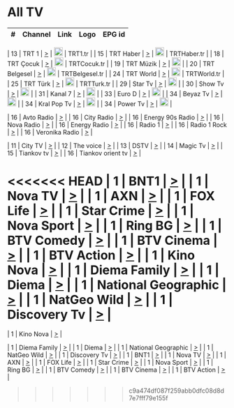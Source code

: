 <h1>All TV</h1>

| #   | Channel        | Link  | Logo | EPG id |
|:---:|:--------------:|:-----:|:----:|:------:|

| 13  | TRT 1            | [>](https://tv-trt1.medya.trt.com.tr/master.m3u8) | <img height="20" src="https://i.imgur.com/j786OLG.png"/> | TRT1.tr |
| 15  | TRT Haber        | [>](https://tv-trthaber.medya.trt.com.tr/master.m3u8) | <img height="20" src="https://i.imgur.com/OVfo8Ab.png"/> | TRTHaber.tr |
| 18  | TRT Çocuk        | [>](https://tv-trtcocuk.medya.trt.com.tr/master.m3u8) | <img height="20" src="https://i.imgur.com/QLFmD6d.png"/> | TRTCocuk.tr |
| 19  | TRT Müzik        | [>](https://tv-trtmuzik.medya.trt.com.tr/master.m3u8) | <img height="20" src="https://i.imgur.com/fIVFCEd.png"/> |
| 20  | TRT Belgesel     | [>](https://tv-trtbelgesel.medya.trt.com.tr/master.m3u8) | <img height="20" src="https://i.imgur.com/MGO87pe.png"/> | TRTBelgesel.tr |
| 24  | TRT World        | [>](https://tv-trtworld.medya.trt.com.tr/master.m3u8) | <img height="20" src="https://i.imgur.com/JEA2xpv.png"/> | TRTWorld.tr |
| 25  | TRT Türk         | [>](https://tv-trtturk.medya.trt.com.tr/master.m3u8) | <img height="20" src="https://i.imgur.com/OSTOQNw.png"/> | TRTTurk.tr |
| 29  | Star Tv   | [>](https://dogus-live.daioncdn.net/startv/startv_360p.m3u8) | <img height="20" src="https://i.imgur.com/IebUZx1.png"/> |
| 30  | Show Tv     | [>](https://ciner-live.daioncdn.net/showtv/showtv.m3u8) | <img height="20" src="https://i.imgur.com/IebUZx1.png"/> |
| 31  | Kanal 7     | [>](https://kanal7-live.daioncdn.net/kanal7/kanal7.m3u8) | <img height="20" src="https://i.imgur.com/IebUZx1.png"/> |
| 33  | Euro D    | [>](https://www.youtube.com/user/KanalD/live) | <img height="20" src="https://i.imgur.com/IebUZx1.png"/> |
| 34  | Beyaz Tv     | [>](https://beyaztv-live.daioncdn.net/beyaztv/beyaztv.m3u8) | <img height="20" src="https://i.imgur.com/IebUZx1.png"/> |
| 34  | Kral Pop Tv     | [>](https://www.youtube.com/watch?v=GuFTuKoXepw) | <img height="20" src="https://i.imgur.com/IebUZx1.png"/> |
| 34  | Power Tv     | [>](https://livetv.powerapp.com.tr/powerTV/powerhd.smil/chunklist.m3u8) | <img height="20" src="https://i.imgur.com/IebUZx1.png"/> |

| 16  | Avto Radio | [>](http://stream.metacast.eu/avtoradio.mp3.m3u) |
| 16  | City Radio | [>](http://stream.metacast.eu/city.aac.m3u) |
| 16  | Energy 90s Radio | [>](http://stream.metacast.eu/energy-90s.m3u) |
| 16  | Nova Radio | [>](http://stream.metacast.eu/nova.aac.m3u) |
| 16  | Energy Radio | [>](http://stream.metacast.eu/nrj.aac.m3u) |
| 16  | Radio 1 | [>](http://stream.metacast.eu/radio1.aac.m3u) |
| 16  | Radio 1 Rock | [>](http://stream.metacast.eu/radio1rock.aac.m3u) |
| 16  | Veronika Radio | [>](http://stream.metacast.eu/veronika.aac.m3u) |

| 11  | City TV | [>](https://tv.city.bg/play/tshls/citytv/index.m3u8) |
| 12  | The voice | [>](https://bss1.neterra.tv/thevoice/thevoice.m3u8) |
| 13  | DSTV | [>](http://46.249.95.140:8081/hls/data.m3u8) |
| 14  | Magic Tv | [>](https://bss1.neterra.tv/magictv/magictv.m3u8) |
| 15  | Tiankov tv | [>](https://streamer103.neterra.tv/tiankov-folk/live.m3u8) |
| 16  | Tiankov orient tv | [>](https://streamer103.neterra.tv/tiankov-orient/live.m3u8) |

<<<<<<< HEAD
| 1 | BNT1 | [>](https://ymkaya.xyz:27627/tv/bnt1/playlist.m3u8?wmsAuthSign=c2VydmVyX3RpbWU9MS8yOC8yMDI1IDE6MzY6MTkgUE0maGFzaF92YWx1ZT04Y0JsMWlUd0hBRDhNSkliZlRtUTl3PT0mdmFsaWRtaW51dGVzPTYw) |
| 1 | Nova TV | [>](https://ymkaya.xyz:27627/tv/novatv/playlist.m3u8?wmsAuthSign=c2VydmVyX3RpbWU9MS8yOC8yMDI1IDE6MzY6MzEgUE0maGFzaF92YWx1ZT1Ma293ZjNYRHpLUVhyRXM0U0dwRWNBPT0mdmFsaWRtaW51dGVzPTYw) |
| 1 | AXN | [>](https://ymkaya.xyz:27627/tv/axn/playlist.m3u8?wmsAuthSign=c2VydmVyX3RpbWU9MS8yOC8yMDI1IDE6MzY6NDIgUE0maGFzaF92YWx1ZT1TSm5TdnFPMkFDTll2L0VEMFhHa2lBPT0mdmFsaWRtaW51dGVzPTYw) |
| 1 | FOX Life | [>](https://ymkaya.xyz:27627/tv/foxlife/playlist.m3u8?wmsAuthSign=c2VydmVyX3RpbWU9MS8yOC8yMDI1IDE6MzY6NTIgUE0maGFzaF92YWx1ZT1lVVB2U3h1dDRVNEJKZG1wTStURm93PT0mdmFsaWRtaW51dGVzPTYw) |
| 1 | Star Crime | [>](https://ymkaya.xyz:27627/tv/foxcrime/playlist.m3u8?wmsAuthSign=c2VydmVyX3RpbWU9MS8yOC8yMDI1IDE6Mzc6MDIgUE0maGFzaF92YWx1ZT1uMFRLQmpTWngvY1RRcmFiNW5lUUJRPT0mdmFsaWRtaW51dGVzPTYw) |
| 1 | Nova Sport | [>](https://ymkaya.xyz:27627/tv/novasport/playlist.m3u8?wmsAuthSign=c2VydmVyX3RpbWU9MS8yOC8yMDI1IDE6Mzc6MTIgUE0maGFzaF92YWx1ZT1SYjd6c2ZMSUlQaDFCeFpYSC8zSWpnPT0mdmFsaWRtaW51dGVzPTYw) |
| 1 | Ring BG | [>](https://ymkaya.xyz:27627/tv/ringbg/playlist.m3u8?wmsAuthSign=c2VydmVyX3RpbWU9MS8yOC8yMDI1IDE6Mzc6MjIgUE0maGFzaF92YWx1ZT03d0hCcC9zQmIvanhEV2xQUmpUZ2ZnPT0mdmFsaWRtaW51dGVzPTYw) |
| 1 | BTV Comedy | [>](https://ymkaya.xyz:27627/tv/btvcomedy/playlist.m3u8?wmsAuthSign=c2VydmVyX3RpbWU9MS8yOC8yMDI1IDE6Mzc6MzIgUE0maGFzaF92YWx1ZT1uZGgwcy8rbmIrWHhwUmJsQ0trOFpRPT0mdmFsaWRtaW51dGVzPTYw) |
| 1 | BTV Cinema | [>](https://ymkaya.xyz:27627/tv/btvcinema/playlist.m3u8?wmsAuthSign=c2VydmVyX3RpbWU9MS8yOC8yMDI1IDE6Mzc6NDIgUE0maGFzaF92YWx1ZT00OG1sajYyUXh3Rllsb29WZ1kxMUxRPT0mdmFsaWRtaW51dGVzPTYw) |
| 1 | BTV Action | [>](https://ymkaya.xyz:27627/tv/btvaction/playlist.m3u8?wmsAuthSign=c2VydmVyX3RpbWU9MS8yOC8yMDI1IDE6Mzc6NTIgUE0maGFzaF92YWx1ZT1kbWQzeVlvZEtudko5emdSUlhwM2JnPT0mdmFsaWRtaW51dGVzPTYw) |
| 1 | Kino Nova | [>](https://ymkaya.xyz:27627/tv/kinonova/playlist.m3u8?wmsAuthSign=c2VydmVyX3RpbWU9MS8yOC8yMDI1IDE6Mzg6MDIgUE0maGFzaF92YWx1ZT1iVFNEMGJNYndwcDgrN1ZXT083MUJ3PT0mdmFsaWRtaW51dGVzPTYw) |
| 1 | Diema Family | [>](https://ymkaya.xyz:27627/tv/diemafamily/playlist.m3u8?wmsAuthSign=c2VydmVyX3RpbWU9MS8yOC8yMDI1IDE6Mzg6MTIgUE0maGFzaF92YWx1ZT1nNFJzeWYxMFZpOGxHVitRVHRlWDFBPT0mdmFsaWRtaW51dGVzPTYw) |
| 1 | Diema | [>](https://ymkaya.xyz:27627/tv/diema/playlist.m3u8?wmsAuthSign=c2VydmVyX3RpbWU9MS8yOC8yMDI1IDE6Mzk6MDcgUE0maGFzaF92YWx1ZT1qVlJQR0xoby9mNGt2bXFPd3Q4WjZRPT0mdmFsaWRtaW51dGVzPTYw) |
| 1 | National Geographic | [>](https://ymkaya.xyz:27627/tv/natgeo/playlist.m3u8?wmsAuthSign=c2VydmVyX3RpbWU9MS8yOC8yMDI1IDE6Mzk6MTcgUE0maGFzaF92YWx1ZT1mSHNWbGxuQ2d3WVI0d3V1SllYbjVRPT0mdmFsaWRtaW51dGVzPTYw) |
| 1 | NatGeo Wild | [>](https://ymkaya.xyz:27627/tv/natgeowild/playlist.m3u8?wmsAuthSign=c2VydmVyX3RpbWU9MS8yOC8yMDI1IDE6Mzk6MjcgUE0maGFzaF92YWx1ZT1HOCtwVC9vZFBBbjcrcWo1eFl4VVlnPT0mdmFsaWRtaW51dGVzPTYw) |
| 1 | Discovery Tv | [>](https://ymkaya.xyz:27627/tv/discovery/playlist.m3u8?wmsAuthSign=c2VydmVyX3RpbWU9MS8yOC8yMDI1IDE6Mzk6MzcgUE0maGFzaF92YWx1ZT05aTRPUGRzamJJaW8vQnhkSEMrWnJBPT0mdmFsaWRtaW51dGVzPTYw) |
=======


| 1 | Kino Nova | [>](https://ymkaya.xyz:11336/tv/kinonova/playlist.m3u8?wmsAuthSign=c2VydmVyX3RpbWU9MS8yLzIwMjUgNDo0MDoyMCBBTSZoYXNoX3ZhbHVlPWlFS1FrWEtMMVRFM3l5YklUWUJQUHc9PSZ2YWxpZG1pbnV0ZXM9NjA=) |

| 1 | Diema Family | [>](https://ymkaya.xyz:11336/tv/diemafamily/playlist.m3u8?wmsAuthSign=c2VydmVyX3RpbWU9MS8yLzIwMjUgNDo0MDozMCBBTSZoYXNoX3ZhbHVlPUVUaTVKTldvZTF5WVVCM0YwL21kaXc9PSZ2YWxpZG1pbnV0ZXM9NjA=) |
| 1 | Diema | [>](https://ymkaya.xyz:11336/tv/diema/playlist.m3u8?wmsAuthSign=c2VydmVyX3RpbWU9MS8yLzIwMjUgNDo0MDo0MCBBTSZoYXNoX3ZhbHVlPVlYMWVJT2NuUjNpUTBsaytEUFFOS2c9PSZ2YWxpZG1pbnV0ZXM9NjA=) |
| 1 | National Geographic | [>](https://ymkaya.xyz:11336/tv/natgeo/playlist.m3u8?wmsAuthSign=c2VydmVyX3RpbWU9MS8yLzIwMjUgNDo0MTo0MSBBTSZoYXNoX3ZhbHVlPTJQTlVmcG5nYWx0M013eUhGRGxnd0E9PSZ2YWxpZG1pbnV0ZXM9NjA=) |
| 1 | NatGeo Wild | [>](https://ymkaya.xyz:11336/tv/natgeowild/playlist.m3u8?wmsAuthSign=c2VydmVyX3RpbWU9MS8yLzIwMjUgNDo0MTo1MSBBTSZoYXNoX3ZhbHVlPVl1OXZaTTliN0hGWEN3eDBYd1duNkE9PSZ2YWxpZG1pbnV0ZXM9NjA=) |
| 1 | Discovery Tv | [>](https://ymkaya.xyz:11336/tv/discovery/playlist.m3u8?wmsAuthSign=c2VydmVyX3RpbWU9MS8yLzIwMjUgNDo0MjowMSBBTSZoYXNoX3ZhbHVlPWtBQmdLNlY2RmQwWElzMVYzSDJyVkE9PSZ2YWxpZG1pbnV0ZXM9NjA=) |
| 1 | BNT1 | [>](https://ymkaya.xyz:11336/tv/bnt1/playlist.m3u8?wmsAuthSign=c2VydmVyX3RpbWU9MS8yLzIwMjUgNDozODozOCBBTSZoYXNoX3ZhbHVlPVVrMVlRQXpJWlhYeUh6ZFVpSC9NMUE9PSZ2YWxpZG1pbnV0ZXM9NjA=) |
| 1 | Nova TV | [>](https://ymkaya.xyz:11336/tv/novatv/playlist.m3u8?wmsAuthSign=c2VydmVyX3RpbWU9MS8yLzIwMjUgNDozODo0OCBBTSZoYXNoX3ZhbHVlPUVxQjh1a0ZzYkVGZU8zZDFGTzdreVE9PSZ2YWxpZG1pbnV0ZXM9NjA=) |
| 1 | AXN | [>](https://ymkaya.xyz:11336/tv/axn/playlist.m3u8?wmsAuthSign=c2VydmVyX3RpbWU9MS8yLzIwMjUgNDozODo1OCBBTSZoYXNoX3ZhbHVlPUpkWStGY1hkNXhaOVpPZ0thQ0FZL3c9PSZ2YWxpZG1pbnV0ZXM9NjA=) |
| 1 | FOX Life | [>](https://ymkaya.xyz:11336/tv/foxlife/playlist.m3u8?wmsAuthSign=c2VydmVyX3RpbWU9MS8yLzIwMjUgNDozOToxMCBBTSZoYXNoX3ZhbHVlPWt1ZDc1T3AzYlZDTjJnSy9TU0xJZlE9PSZ2YWxpZG1pbnV0ZXM9NjA=) |
| 1 | Star Crime | [>](https://ymkaya.xyz:11336/tv/foxcrime/playlist.m3u8?wmsAuthSign=c2VydmVyX3RpbWU9MS8yLzIwMjUgNDozOToyMCBBTSZoYXNoX3ZhbHVlPXIwVU45Nm9FR1l2enNkTG9TanBxbmc9PSZ2YWxpZG1pbnV0ZXM9NjA=) |
| 1 | Nova Sport | [>](https://ymkaya.xyz:11336/tv/novasport/playlist.m3u8?wmsAuthSign=c2VydmVyX3RpbWU9MS8yLzIwMjUgNDozOTozMCBBTSZoYXNoX3ZhbHVlPXlSZ0UxazVaM0xhSmc0NmR4T0c1T2c9PSZ2YWxpZG1pbnV0ZXM9NjA=) |
| 1 | Ring BG | [>](https://ymkaya.xyz:11336/tv/ringbg/playlist.m3u8?wmsAuthSign=c2VydmVyX3RpbWU9MS8yLzIwMjUgNDozOTo0MCBBTSZoYXNoX3ZhbHVlPTR4aUlFNHVUYWN4enY1WkVuOFZma2c9PSZ2YWxpZG1pbnV0ZXM9NjA=) |
| 1 | BTV Comedy | [>](https://ymkaya.xyz:11336/tv/btvcomedy/playlist.m3u8?wmsAuthSign=c2VydmVyX3RpbWU9MS8yLzIwMjUgNDozOTo1MCBBTSZoYXNoX3ZhbHVlPUtrMTJ2RHNTTUU1RFp1ZkVOdXFSK3c9PSZ2YWxpZG1pbnV0ZXM9NjA=) |
| 1 | BTV Cinema | [>](https://ymkaya.xyz:11336/tv/btvcinema/playlist.m3u8?wmsAuthSign=c2VydmVyX3RpbWU9MS8yLzIwMjUgNDozOTo1OSBBTSZoYXNoX3ZhbHVlPTZWcU9FZW56cG1NM1lrYy8xNE5NeHc9PSZ2YWxpZG1pbnV0ZXM9NjA=) |
| 1 | BTV Action | [>](https://ymkaya.xyz:11336/tv/btvaction/playlist.m3u8?wmsAuthSign=c2VydmVyX3RpbWU9MS8yLzIwMjUgNDo0MDoxMCBBTSZoYXNoX3ZhbHVlPUlDd0ErRkZVWThyMVZwR3c2REdGZ3c9PSZ2YWxpZG1pbnV0ZXM9NjA=) |
>>>>>>> c9a474df087f259abb0dfc08d8d7e7fff79e155f
